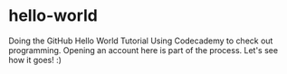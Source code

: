# hello-world
Doing the GitHub Hello World Tutorial
Using Codecademy to check out programming. Opening an account here is part of the process. Let's see how it goes! :)
